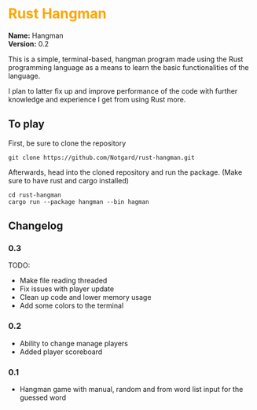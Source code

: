# <span style="color:orange"> Rust Hangman </span> #

**Name:** Hangman  
**Version:** 0.2

This is a simple, terminal-based, hangman program made using the Rust programming language as a means to learn the basic functionalities of the language.   

I plan to latter fix up and improve performance of the code with further knowledge and experience I get from using Rust more.

## To play ##

First, be sure to clone the repository
```
git clone https://github.com/Notgard/rust-hangman.git
```

Afterwards, head into the cloned repository and run the package.
(Make sure to have rust and cargo installed)
```
cd rust-hangman
cargo run --package hangman --bin hagman
```
## Changelog ##

### 0.3 ###
TODO:
* Make file reading threaded
* Fix issues with player update
* Clean up code and lower memory usage
* Add some colors to the terminal

### 0.2 ###
* Ability to change manage players
* Added player scoreboard

### 0.1 ###
* Hangman game with manual, random and from word list input for the guessed word